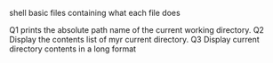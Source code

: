 shell basic files containing what each file does

 Q1 prints the absolute path name of the current working directory.
 Q2 Display the contents list of myr current directory.
 Q3 Display current directory contents in a long format
